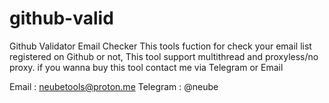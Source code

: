 # github-valid
Github Validator Email Checker
This tools fuction for check your email list registered on Github or not, This tool support multithread and proxyless/no proxy. 
if you wanna buy this tool contact me via Telegram or Email

Email    : neubetools@proton.me
Telegram : @neube
